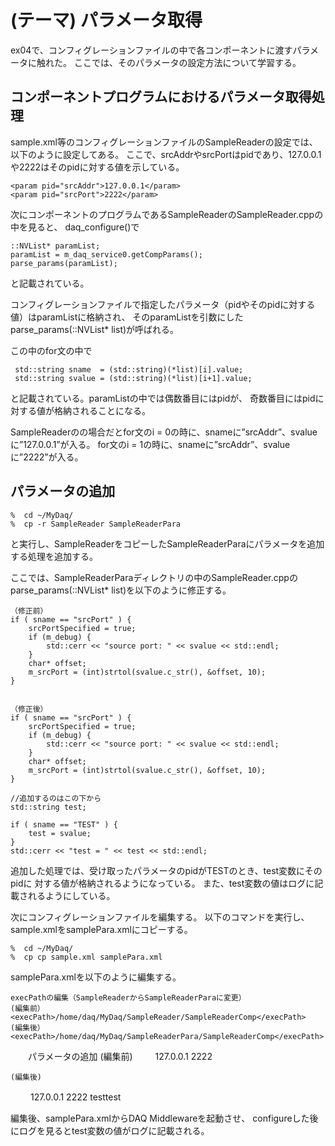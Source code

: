 (テーマ) パラメータ取得
===================================

ex04で、コンフィグレーションファイルの中で各コンポーネントに渡すパラメータに触れた。
ここでは、そのパラメータの設定方法について学習する。


コンポーネントプログラムにおけるパラメータ取得処理
--------------------------------------------------

sample.xml等のコンフィグレーションファイルのSampleReaderの設定では、以下のように設定してある。
ここで、srcAddrやsrcPortはpidであり、127.0.0.1や2222はそのpidに対する値を示している。

    <param pid="srcAddr">127.0.0.1</param>
    <param pid="srcPort">2222</param>



次にコンポーネントのプログラムであるSampleReaderのSampleReader.cppの中を見ると、
daq_configure()で

    ::NVList* paramList;
    paramList = m_daq_service0.getCompParams();
    parse_params(paramList);

と記載されている。


コンフィグレーションファイルで指定したパラメータ（pidやそのpidに対する値）はparamListに格納され、
そのparamListを引数にしたparse_params(::NVList* list)が呼ばれる。

この中のfor文の中で

     std::string sname  = (std::string)(*list)[i].value;
     std::string svalue = (std::string)(*list)[i+1].value;

と記載されている。paramListの中では偶数番目にはpidが、
奇数番目にはpidに対する値が格納されることになる。

SampleReaderのの場合だとfor文のi = 0の時に、snameに”srcAddr”、svalueに”127.0.0.1”が入る。
for文のi = 1の時に、snameに”srcAddr”、svalueに”2222”が入る。


パラメータの追加
--------------------------------------------------

    %  cd ~/MyDaq/
    %  cp -r SampleReader SampleReaderPara

と実行し、SampleReaderをコピーしたSampleReaderParaにパラメータを追加する処理を追加する。

ここでは、SampleReaderParaディレクトリの中のSampleReader.cppのparse_params(::NVList* list)を以下のように修正する。

    （修正前）
    if ( sname == "srcPort" ) {
        srcPortSpecified = true;
        if (m_debug) {
            std::cerr << "source port: " << svalue << std::endl;
        }
        char* offset;
        m_srcPort = (int)strtol(svalue.c_str(), &offset, 10);
    }


    （修正後）
    if ( sname == "srcPort" ) {
        srcPortSpecified = true;
        if (m_debug) {
            std::cerr << "source port: " << svalue << std::endl;
        }
        char* offset;
        m_srcPort = (int)strtol(svalue.c_str(), &offset, 10);
    }

    //追加するのはこの下から
    std::string test;

    if ( sname == "TEST" ) {
        test = svalue;
    }
    std::cerr << "test = " << test << std::endl;


追加した処理では、受け取ったパラメータのpidがTESTのとき、test変数にそのpidに
対する値が格納されるようになっている。
また、test変数の値はログに記載されるようにしている。

次にコンフィグレーションファイルを編集する。
以下のコマンドを実行し、sample.xmlをsamplePara.xmlにコピーする。

    %  cd ~/MyDaq/
    %  cp cp sample.xml samplePara.xml

samplePara.xmlを以下のように編集する。

    execPathの編集（SampleReaderからSampleReaderParaに変更）
    (編集前）<execPath>/home/daq/MyDaq/SampleReader/SampleReaderComp</execPath>
    (編集後）<execPath>/home/daq/MyDaq/SampleReaderPara/SampleReaderComp</execPath>

　　パラメータの追加
    (編集前)
　　<params>
         <param pid="srcAddr">127.0.0.1</param>
         <param pid="srcPort">2222</param>
    </params>

    (編集後)
　　<params>
         <param pid="srcAddr">127.0.0.1</param>
         <param pid="srcPort">2222</param>
         <param pid="TEST">testtest</param>
    </params>


編集後、samplePara.xmlからDAQ Middlewareを起動させ、
configureした後にログを見るとtest変数の値がログに記載される。



